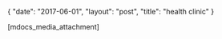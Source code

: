 {
   "date": "2017-06-01",
   "layout": "post",
   "title": "health clinic"
}

[mdocs_media_attachment]